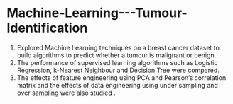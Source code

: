 # Machine-Learning---Tumour-Identification

1. Explored Machine Learning techniques on a breast cancer dataset to build algorithms to predict whether a tumour is malignant or benign.
2. The performance of supervised learning algorithms such as Logistic Regression, k-Nearest Neighbour and Decision Tree were compared.
3. The effects of feature engineering using PCA and Pearson’s correlation matrix and the effects of data engineering using under sampling and over sampling were also studied .

